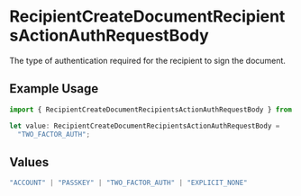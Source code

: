 # RecipientCreateDocumentRecipientsActionAuthRequestBody

The type of authentication required for the recipient to sign the document.

## Example Usage

```typescript
import { RecipientCreateDocumentRecipientsActionAuthRequestBody } from "@documenso/sdk-typescript/models/operations";

let value: RecipientCreateDocumentRecipientsActionAuthRequestBody =
  "TWO_FACTOR_AUTH";
```

## Values

```typescript
"ACCOUNT" | "PASSKEY" | "TWO_FACTOR_AUTH" | "EXPLICIT_NONE"
```